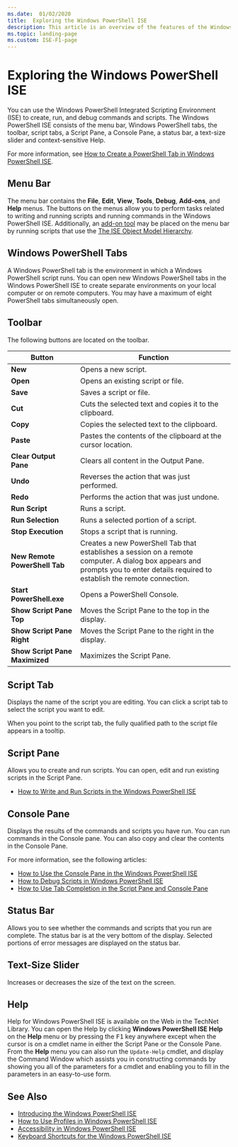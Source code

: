 ```yaml
---
ms.date:  01/02/2020
title:  Exploring the Windows PowerShell ISE
description: This article is an overview of the features of the Windows PowerShell ISE
ms.topic: landing-page
ms.custom: ISE-F1-page
---
```


# Exploring the Windows PowerShell ISE

You can use the Windows PowerShell Integrated Scripting Environment (ISE) to create, run, and debug
commands and scripts. The Windows PowerShell ISE consists of the menu bar, Windows PowerShell tabs,
the toolbar, script tabs, a Script Pane, a Console Pane, a status bar, a text-size slider and
context-sensitive Help.

For more information, see
[How to Create a PowerShell Tab in Windows PowerShell ISE](How-to-Create-a-PowerShell-Tab-in-Windows-PowerShell-ISE.md).

## Menu Bar

The menu bar contains the **File**, **Edit**, **View**, **Tools**, **Debug**, **Add-ons**, and
**Help** menus. The buttons on the menus allow you to perform tasks related to writing and running
scripts and running commands in the Windows PowerShell ISE. Additionally, an
[add-on tool](object-model/The-ISEAddOnTool-Object.md) may be placed on the menu bar by running
scripts that use the
[The ISE Object Model Hierarchy](object-model/The-ISE-Object-Model-Hierarchy.md).

## Windows PowerShell Tabs

A Windows PowerShell tab is the environment in which a Windows PowerShell script runs. You can open
new Windows PowerShell tabs in the Windows PowerShell ISE to create separate environments on your
local computer or on remote computers. You may have a maximum of eight PowerShell tabs
simultaneously open.

## Toolbar

The following buttons are located on the toolbar.

|             Button             |                                                                                     Function                                                                                     |
| ------------------------------ | -------------------------------------------------------------------------------------------------------------------------------------------------------------------------------- |
| **New**                        | Opens a new script.                                                                                                                                                              |
| **Open**                       | Opens an existing script or file.                                                                                                                                                |
| **Save**                       | Saves a script or file.                                                                                                                                                          |
| **Cut**                        | Cuts the selected text and copies it to the clipboard.                                                                                                                           |
| **Copy**                       | Copies the selected text to the clipboard.                                                                                                                                       |
| **Paste**                      | Pastes the contents of the clipboard at the cursor location.                                                                                                                     |
| **Clear Output Pane**          | Clears all content in the Output Pane.                                                                                                                                           |
| **Undo**                       | Reverses the action that was just performed.                                                                                                                                     |
| **Redo**                       | Performs the action that was just undone.                                                                                                                                        |
| **Run Script**                 | Runs a script.                                                                                                                                                                   |
| **Run Selection**              | Runs a selected portion of a script.                                                                                                                                             |
| **Stop Execution**             | Stops a script that is running.                                                                                                                                                  |
| **New Remote PowerShell Tab**  | Creates a new PowerShell Tab that establishes a session on a remote computer. A dialog box appears and prompts you to enter details required to establish the remote connection. |
| **Start PowerShell.exe**       | Opens a PowerShell Console.                                                                                                                                                      |
| **Show Script Pane Top**       | Moves the Script Pane to the top in the display.                                                                                                                                 |
| **Show Script Pane Right**     | Moves the Script Pane to the right in the display.                                                                                                                               |
| **Show Script Pane Maximized** | Maximizes the Script Pane.                                                                                                                                                       |

## Script Tab

Displays the name of the script you are editing. You can click a script tab to select the script you
want to edit.

When you point to the script tab, the fully qualified path to the script file appears in a tooltip.

## Script Pane

Allows you to create and run scripts. You can open, edit and run existing scripts in the Script
Pane.

- [How to Write and Run Scripts in the Windows PowerShell ISE](How-to-Write-and-Run-Scripts-in-the-Windows-PowerShell-ISE.md)

## Console Pane

Displays the results of the commands and scripts you have run. You can run commands in the Console
pane. You can also copy and clear the contents in the Console Pane.

For more information, see the following articles:

- [How to Use the Console Pane in the Windows PowerShell ISE](How-to-Use-the-Console-Pane-in-the-Windows-PowerShell-ISE.md)
- [How to Debug Scripts in Windows PowerShell ISE](How-to-Debug-Scripts-in-Windows-PowerShell-ISE.md)
- [How to Use Tab Completion in the Script Pane and Console Pane](How-to-Use-Tab-Completion-in-the-Script-Pane-and-Console-Pane.md)

## Status Bar

Allows you to see whether the commands and scripts that you run are complete. The status bar is at
the very bottom of the display. Selected portions of error messages are displayed on the status bar.

## Text-Size Slider

Increases or decreases the size of the text on the screen.

## Help

Help for Windows PowerShell ISE is available on the Web in the TechNet Library. You can open the
Help by clicking **Windows PowerShell ISE Help** on the **Help** menu or by pressing the
<kbd>F1</kbd> key anywhere except when the cursor is on a cmdlet name in either the Script Pane or
the Console Pane. From the **Help** menu you can also run the `Update-Help` cmdlet, and display the
Command Window which assists you in constructing commands by showing you all of the parameters for a
cmdlet and enabling you to fill in the parameters in an easy-to-use form.

## See Also

- [Introducing the Windows PowerShell ISE](Introducing-the-Windows-PowerShell-ISE.md)
- [How to Use Profiles in Windows PowerShell ISE](How-to-Use-Profiles-in-Windows-PowerShell-ISE.md)
- [Accessibility in Windows PowerShell ISE](Accessibility-in-Windows-PowerShell-ISE.md)
- [Keyboard Shortcuts for the Windows PowerShell ISE](Keyboard-Shortcuts-for-the-Windows-PowerShell-ISE.md)
